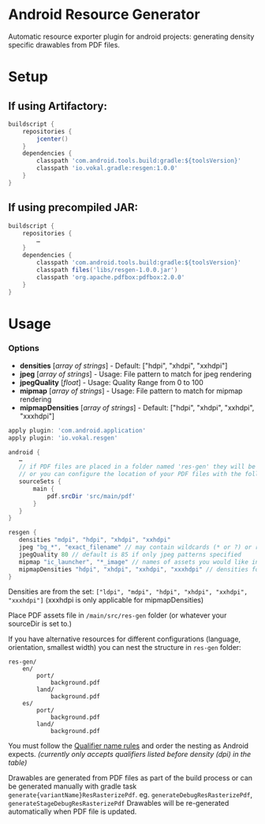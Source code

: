 Android Resource Generator
===============

Automatic resource exporter plugin for android projects: generating density specific drawables from PDF files.

# Setup

## If using Artifactory:
~~~gradle
buildscript {
    repositories {
        jcenter()
    }
    dependencies {
        classpath 'com.android.tools.build:gradle:${toolsVersion}'
        classpath 'io.vokal.gradle:resgen:1.0.0'
    }
}
~~~

## If using precompiled JAR:
~~~gradle
buildscript {
    repositories {
        …
    }
    dependencies {
        classpath 'com.android.tools.build:gradle:${toolsVersion}'
        classpath files('libs/resgen-1.0.0.jar')
        classpath 'org.apache.pdfbox:pdfbox:2.0.0'
    }
}

~~~

# Usage

### Options

 * __densities__           [_array of strings_] - Default: ["hdpi", "xhdpi", "xxhdpi"]
 * __jpeg__                [_array of strings_] - Usage: File pattern to match for jpeg rendering
 * __jpegQuality__         [_float_]            - Usage: Quality Range from 0 to 100
 * __mipmap__              [_array of strings_] - Usage: File pattern to match for mipmap rendering
 * __mipmapDensities__     [_array of strings_] - Default: ["hdpi", "xhdpi", "xxhdpi", "xxxhdpi"]


~~~gradle
apply plugin: 'com.android.application'
apply plugin: 'io.vokal.resgen'

android {
   …
   // if PDF files are placed in a folder named 'res-gen' they will be recognized automatically
   // or you can configure the location of your PDF files with the following
   sourceSets {
       main {
           pdf.srcDir 'src/main/pdf'
       }
   }
}

resgen {
   densities "mdpi", "hdpi", "xhdpi", "xxhdpi" 
   jpeg "bg_*", "exact_filename" // may contain wildcards (* or ?) or regex
   jpegQuality 80 // default is 85 if only jpeg patterns specified
   mipmap "ic_launcher", "*_image" // names of assets you would like in mipmap folders (wildcard or regex accepted)
   mipmapDensities "hdpi", "xhdpi", "xxhdpi", "xxxhdpi" // densities for mipmaps, defaults to densities
}
~~~


Densities are from the set: `["ldpi", "mdpi", "hdpi", "xhdpi", "xxhdpi", "xxxhdpi"]`
(xxxhdpi is only applicable for mipmapDensities)

Place PDF assets file in `/main/src/res-gen` folder (or whatever your sourceDir is set to.)

If you have alternative resources for different configurations (language, orientation, smallest width) you can nest the structure in `res-gen` folder:
~~~
res-gen/
    en/
        port/
            background.pdf
        land/
            background.pdf
    es/
        port/
            background.pdf
        land/
            background.pdf
~~~
You must follow the [Qualifier name rules](http://developer.android.com/guide/topics/resources/providing-resources.html#QualifierRules) and order the nesting as Android expects. *(currently only accepts qualifiers listed before density (dpi) in the table)*

Drawables are generated from PDF files as part of the build process or can be generated manually with gradle task `generate{variantName}ResRasterizePdf`.
eg. `generateDebugResRasterizePdf`, `generateStageDebugResRasterizePdf`
Drawables will be re-generated automatically when PDF file is updated.
